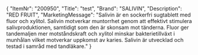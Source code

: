 {
  "ItemNr": "200950",
  "Title": "test",
  "Brand": "SALIVIN",
  "Description": "RED FRUIT",
  "MarketingMessage": "Salivin är en sockerfri sugtablett med fluor och xylitol. Salivin motverkar muntorrhet genom att effektivt stimulera salivproduktionen, samtidigt som den är skonsam mot tänderna. Fluor ger tandemaljen mer motståndskraft och xylitol minskar bakterietillväxt i munhålan vilket motverkar uppkomst av karies.  Salivin är utvecklad och testad i samråd med tandläkare."
}